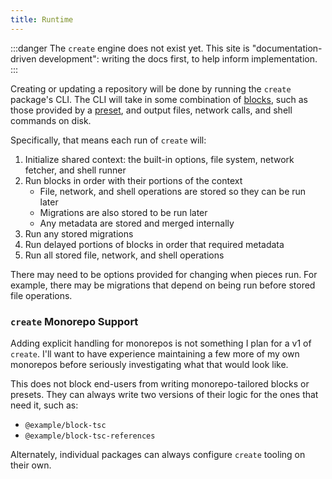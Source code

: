 ```yaml
---
title: Runtime
---
```


:::danger
The `create` engine does not exist yet.
This site is "documentation-driven development": writing the docs first, to help inform implementation.
:::

Creating or updating a repository will be done by running the `create` package's CLI.
The CLI will take in some combination of [blocks](../blocks/about), such as those provided by a [preset](../presets/about), and output files, network calls, and shell commands on disk.

Specifically, that means each run of `create` will:

1. Initialize shared context: the built-in options, file system, network fetcher, and shell runner
2. Run blocks in order with their portions of the context
   - File, network, and shell operations are stored so they can be run later
   - Migrations are also stored to be run later
   - Any metadata are stored and merged internally
3. Run any stored migrations
4. Run delayed portions of blocks in order that required metadata
5. Run all stored file, network, and shell operations

There may need to be options provided for changing when pieces run.
For example, there may be migrations that depend on being run before stored file operations.

### `create` Monorepo Support

Adding explicit handling for monorepos is not something I plan for a v1 of `create`.
I'll want to have experience maintaining a few more of my own monorepos before seriously investigating what that would look like.

This does not block end-users from writing monorepo-tailored blocks or presets.
They can always write two versions of their logic for the ones that need it, such as:

- `@example/block-tsc`
- `@example/block-tsc-references`

Alternately, individual packages can always configure `create` tooling on their own.
